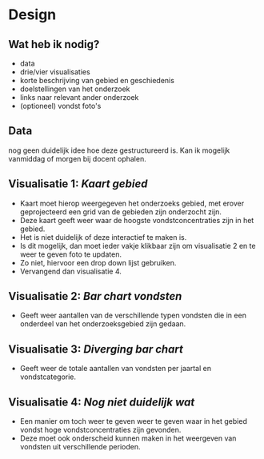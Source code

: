 # Design

## Wat heb ik nodig?

- data
- drie/vier visualisaties
- korte beschrijving van gebied en geschiedenis
- doelstellingen van het onderzoek
- links naar relevant ander onderzoek
- (optioneel) vondst foto's

## Data

nog geen duidelijk idee hoe deze gestructureerd is. Kan ik mogelijk vanmiddag of morgen bij docent ophalen.

## Visualisatie 1: *Kaart gebied*

- Kaart moet hierop weergegeven het onderzoeks gebied, met erover geprojecteerd een grid van de gebieden zijn onderzocht zijn. 
- Deze kaart geeft weer waar de hoogste vondstconcentraties zijn in het gebied.
- Het is niet duidelijk of deze interactief te maken is. 
- Is dit mogelijk, dan moet ieder vakje klikbaar zijn om visualisatie 2 en te weer te geven foto te updaten. 
- Zo niet, hiervoor een drop down lijst gebruiken. 
- Vervangend dan visualisatie 4.

## Visualisatie 2: *Bar chart vondsten*

- Geeft weer aantallen van de verschillende typen vondsten die in een onderdeel van het onderzoeksgebied zijn gedaan.

## Visualisatie 3: *Diverging bar chart*

- Geeft weer de totale aantallen van vondsten per jaartal en vondstcategorie.

## Visualisatie 4: *Nog niet duidelijk wat*

- Een manier om toch weer te geven weer te geven waar in het gebied vondst hoge vondstconcentraties zijn gevonden.
- Deze moet ook onderscheid kunnen maken in het weergeven van vondsten uit verschillende perioden.
